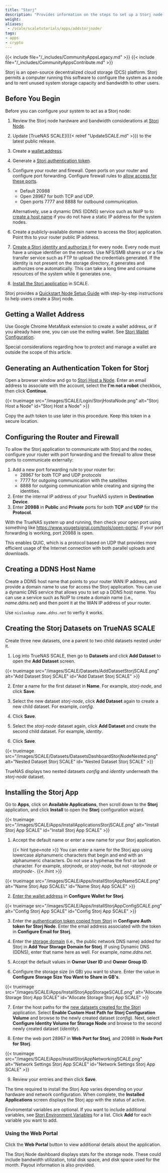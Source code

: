 ```yaml
---
title: "Storj"
description: "Provides information on the steps to set up a Storj node on your TrueNAS SCALE system."
weight: 
aliases:
 - /scale/scaletutorials/apps/addstorjnode/
tags:
- apps
- crypto
---
```


{{< include file="/_includes/CommunityAppsLegacy.md" >}}
{{< include file="/_includes/CommunityAppsContribute.md" >}}

Storj is an open-source decentralized cloud storage (DCS) platform.
Storj permits a computer running this software to configure the system as a node and to rent unused system storage capacity and bandwidth to other users.

## Before You Begin

Before you can configure your system to act as a Storj node:

1. Review the Storj node hardware and bandwidth considerations at [Storj Node](https://www.storj.io/node).

2. Update [TrueNAS SCALE]({{< relref "UpdateSCALE.md" >}}) to the latest public release.

3. Create a [wallet address](#getting-a-wallet-address).

4. Generate a [Storj authentication token](#generating-an-authentication-token-for-storj).

5. Configure your router and firewall.
   Open ports on your router and configure port forwarding. Configure firewall rules to [allow access for these ports](#configuring-the-router-and-firewall).
   * Default 20988
   * Open 28967 for both TCP and UDP.
   * Open ports 7777 and 8888 for outbound communication.

   Alternatively, use a dynamic DNS (DDNS) service such as NoIP to to [create a host name](#creating-a-ddns-host-name) if you do not have a static IP address for the system nodes.

6. Create a publicly-available domain name to access the Storj application. Point this to your router public IP address.

7. [Create a Storj identity and authorize it](https://docs.storj.io/node/dependencies/identity) for every node.
   Every node must have a unique identifier on the network. Use NFS/SMB shares or or a file transfer service such as FTP to upload the credentials generated.
   If the identity is not present on the storage directory, it generates and authorizes one automatically.
   This can take a long time and consume resources of the system while it generates one.

8. [Install the Storj application](#installing-the-storj-app) in SCALE.

Storj provides a [Quickstart Node Setup Guide](https://docs.storj.io/node/setup) with step-by-step instructions to help users create a Storj node.

## Getting a Wallet Address

Use Google Chrome MetaMask extension to create a wallet address, or if you already have one, you can use the exiting wallet.
See [Storj Wallet Configuration](https://support.storj.io/hc/en-us/articles/360026611692-How-do-I-hold-STORJ-What-is-a-valid-address-or-compatible-wallet-).

Special considerations regarding how to protect and manage a wallet are outside the scope of this article.

## Generating an Authentication Token for Storj

Open a browser window and go to [Storj Host a Node](https://www.storj.io/host-a-node).
Enter an email address to associate with the account, select the **I'm not a robot** checkbox, then click **Continue**.

{{< trueimage src="/images/SCALE/Login/StorjHostaNode.png" alt="Storj Host a Node" id="Storj Host a Node" >}}

Copy the auth token to use later in this procedure. Keep this token in a secure location.

## Configuring the Router and Firewall
To allow the Storj application to communicate with Storj and the nodes, configure your router with port forwarding and the firewall to allow these ports to communicate externally:

1. Add a new port forwarding rule to your router for:
   * 28967 for both TCP and UDP protocols
   * 7777 for outgoing communication with the satellites
   * 8888 for outgoing communication while creating and signing the identities.
2. Enter the internal IP address of your TrueNAS system in **Destination Device**.
3. Enter **20988** in **Public** and **Private** ports for both **TCP** and **UDP** for the **Protocol**.

With the TrueNAS system up and running, then check your open port using something like https://www.yougetsignal.com/tools/open-ports/. If your port forwarding is working, port 20988 is open.

This enables QUIC, which is a protocol based on UDP that provides more efficient usage of the Internet connection with both parallel uploads and downloads.

## Creating a DDNS Host Name

Create a DDNS host name that points to your router WAN IP address, and provide a domain name to use for access the Storj application.
You can use a dynamic DNS service that allows you to set up a DDNS host name. You can use a service such as NoIP to create a domain name (i.e., *name.ddns.net*) and then point it at the WAN IP address of your router.

Use <code>nislookup <i>name.ddns.net</i></code> to verfiy it works.

## Creating the Storj Datasets on TrueNAS SCALE

Create three new datasets, one a parent to two child datasets nested under it.

1. Log into TrueNAS SCALE, then go to **Datasets** and click **Add Dataset** to open the **Add Dataset** screen.

{{< trueimage src="/images/SCALE/Datasets/AddDatasetStorjSCALE.png" alt="Add Dataset Storj SCALE" id="Add Dataset Storj SCALE" >}}

2. Enter a name for the first dataset in **Name**. For example, *storj-node*, and click **Save**.

3. Select the new dataset *storj-node*, click **Add Dataset** again to create a new child dataset. For example, *config*.

4. Click **Save**.

5. Select the *storj-node* dataset again, click **Add Dataset** and create the second child dataset. For example, *identity*.

6. Click **Save**.

{{< trueimage src="/images/SCALE/Datasets/DatasetsDashboardStorjNodeNested.png" alt="Nested Dataset Storj SCALE" id="Nested Dataset Storj SCALE" >}}

TrueNAS displays two nested datasets *config* and *identity* underneath the *storj-node* dataset.

## Installing the Storj App

Go to **Apps**, click on **Available Applications**, then scroll down to the **Storj** application, and click **Install** to open the **Storj** configuration wizard.

{{< trueimage src="/images/SCALE/Apps/InstallApplicationsStorjSCALE.png" alt="Install Storj App SCALE" id="Install Storj App SCALE" >}}

1. Accept the default name or enter a new name for your Storj application.

   {{< hint type=note >}}
   You can enter a name for the Storj app using lowercase alphanumeric characters that begin and end with an alphanumeric characters.
   Do not use a hyphenas the first or last character. For example, *storjnode*, or *storj-node*, but not *-storjnode* or *storjnode-*.
   {{< /hint >}}

{{< trueimage src="/images/SCALE/Apps/InstallStorjAppNameSCALE.png" alt="Name Storj App SCALEL" id="Name Storj App SCALE" >}}

2. [Enter the wallet address](#getting-a-wallet-address) in **Configure Wallet for Storj**.

{{< trueimage src="/images/SCALE/Apps/InstallStorjAppConfigSCALE.png" alt="Config Storj App SCALE" id="Config Storj App SCALE" >}}

3. Enter the [authentication token copied from Storj](#generating-an-authentication-token-for-storj) in **Configure Auth token for Storj Node**.
   Enter the email address associated with the token in **Configure Email for Storj**.

4. Enter the [storage domain](#creating-a-ddns-host-name) (i.e., the public network DNS name) added for Storj in **Add Your Storage Domain for Storj**.
   If using Dynamic DNS (DDNS), enter that name here as well. For example, *name.ddns.net*.

5. Accept the default values in **Owner User ID** and **Owner Group ID**.

6. Configure the storage size (in GB) you want to share. Enter the value in **Configure Storage Size You Want to Share in GB's**.

{{< trueimage src="/images/SCALE/Apps/InstallStorjAppStorageSCALE.png" alt="Allocate Storage Storj App SCALE" id="Allocate Storage Storj App SCALE" >}}

7. Enter the host paths for the [new datasets created for the Storj](#creating-the-storj-datasets-on-truenas-scale) application.
   Select **Enable Custom Host Path for Storj Configuration Volume** and browse to the newly created dataset (*config*).
   Next, select **Configure Identity Volume for Storage Node** and browse to the second newly created dataset (*identity*).

8. Enter the web port 28967 in **Web Port for Storj**, and 20988 in **Node Port for Storj**.

{{< trueimage src="/images/SCALE/Apps/InstallStorjAppNetworkingSCALE.png" alt="Network Settings Storj App SCALE" id="Network Settings Storj App SCALE" >}}

9. Review your entries and then click **Save**.

The time required to install the Storj App varies depending on your hardware and network configuration.
When complete, the **Installed Applications** screen displays the Storj app with the status of active.

Enviromental variables are optional.
If you want to include additional variables, see [Storj Environment Variables](https://storj.github.io/core/tutorial-environment-variables.html) for a list.
Click **Add** for each variable you want to add.

### Using the Web Portal

Click the **Web Portal** button to view additional details about the application.

The Storj Node dashboard displays stats for the storage node. These could include bandwidth utilization, total disk space, and disk space used for the month.
Payout information is also provided.
